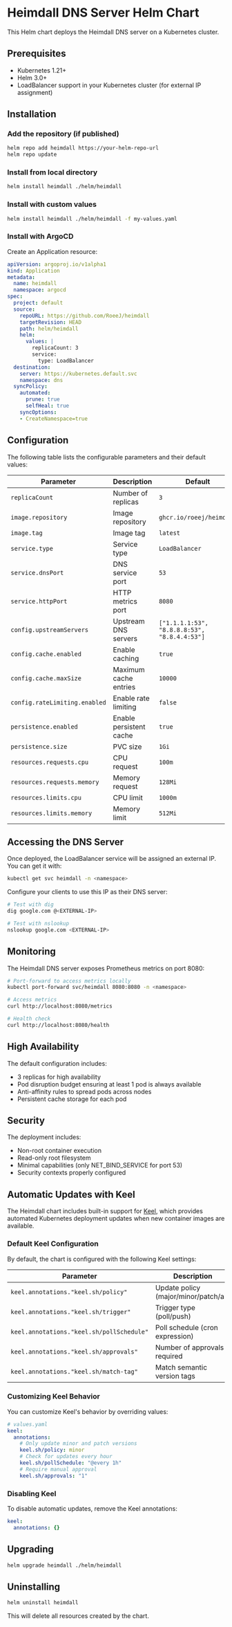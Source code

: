 # Heimdall DNS Server Helm Chart

This Helm chart deploys the Heimdall DNS server on a Kubernetes cluster.

## Prerequisites

- Kubernetes 1.21+
- Helm 3.0+
- LoadBalancer support in your Kubernetes cluster (for external IP assignment)

## Installation

### Add the repository (if published)
```bash
helm repo add heimdall https://your-helm-repo-url
helm repo update
```

### Install from local directory
```bash
helm install heimdall ./helm/heimdall
```

### Install with custom values
```bash
helm install heimdall ./helm/heimdall -f my-values.yaml
```

### Install with ArgoCD
Create an Application resource:

```yaml
apiVersion: argoproj.io/v1alpha1
kind: Application
metadata:
  name: heimdall
  namespace: argocd
spec:
  project: default
  source:
    repoURL: https://github.com/RoeeJ/heimdall
    targetRevision: HEAD
    path: helm/heimdall
    helm:
      values: |
        replicaCount: 3
        service:
          type: LoadBalancer
  destination:
    server: https://kubernetes.default.svc
    namespace: dns
  syncPolicy:
    automated:
      prune: true
      selfHeal: true
    syncOptions:
    - CreateNamespace=true
```

## Configuration

The following table lists the configurable parameters and their default values:

| Parameter | Description | Default |
| --------- | ----------- | ------- |
| `replicaCount` | Number of replicas | `3` |
| `image.repository` | Image repository | `ghcr.io/roeej/heimdall` |
| `image.tag` | Image tag | `latest` |
| `service.type` | Service type | `LoadBalancer` |
| `service.dnsPort` | DNS service port | `53` |
| `service.httpPort` | HTTP metrics port | `8080` |
| `config.upstreamServers` | Upstream DNS servers | `["1.1.1.1:53", "8.8.8.8:53", "8.8.4.4:53"]` |
| `config.cache.enabled` | Enable caching | `true` |
| `config.cache.maxSize` | Maximum cache entries | `10000` |
| `config.rateLimiting.enabled` | Enable rate limiting | `false` |
| `persistence.enabled` | Enable persistent cache | `true` |
| `persistence.size` | PVC size | `1Gi` |
| `resources.requests.cpu` | CPU request | `100m` |
| `resources.requests.memory` | Memory request | `128Mi` |
| `resources.limits.cpu` | CPU limit | `1000m` |
| `resources.limits.memory` | Memory limit | `512Mi` |

## Accessing the DNS Server

Once deployed, the LoadBalancer service will be assigned an external IP. You can get it with:

```bash
kubectl get svc heimdall -n <namespace>
```

Configure your clients to use this IP as their DNS server:

```bash
# Test with dig
dig google.com @<EXTERNAL-IP>

# Test with nslookup
nslookup google.com <EXTERNAL-IP>
```

## Monitoring

The Heimdall DNS server exposes Prometheus metrics on port 8080:

```bash
# Port-forward to access metrics locally
kubectl port-forward svc/heimdall 8080:8080 -n <namespace>

# Access metrics
curl http://localhost:8080/metrics

# Health check
curl http://localhost:8080/health
```

## High Availability

The default configuration includes:
- 3 replicas for high availability
- Pod disruption budget ensuring at least 1 pod is always available
- Anti-affinity rules to spread pods across nodes
- Persistent cache storage for each pod

## Security

The deployment includes:
- Non-root container execution
- Read-only root filesystem
- Minimal capabilities (only NET_BIND_SERVICE for port 53)
- Security contexts properly configured

## Automatic Updates with Keel

The Heimdall chart includes built-in support for [Keel](https://keel.sh/), which provides automated Kubernetes deployment updates when new container images are available.

### Default Keel Configuration

By default, the chart is configured with the following Keel settings:

| Parameter | Description | Default |
| --------- | ----------- | ------- |
| `keel.annotations."keel.sh/policy"` | Update policy (major/minor/patch/all) | `patch` |
| `keel.annotations."keel.sh/trigger"` | Trigger type (poll/push) | `poll` |
| `keel.annotations."keel.sh/pollSchedule"` | Poll schedule (cron expression) | `@every 5m` |
| `keel.annotations."keel.sh/approvals"` | Number of approvals required | `0` (auto-approve) |
| `keel.annotations."keel.sh/match-tag"` | Match semantic version tags | `true` |

### Customizing Keel Behavior

You can customize Keel's behavior by overriding values:

```yaml
# values.yaml
keel:
  annotations:
    # Only update minor and patch versions
    keel.sh/policy: minor
    # Check for updates every hour
    keel.sh/pollSchedule: "@every 1h"
    # Require manual approval
    keel.sh/approvals: "1"
```

### Disabling Keel

To disable automatic updates, remove the Keel annotations:

```yaml
keel:
  annotations: {}
```

## Upgrading

```bash
helm upgrade heimdall ./helm/heimdall
```

## Uninstalling

```bash
helm uninstall heimdall
```

This will delete all resources created by the chart.